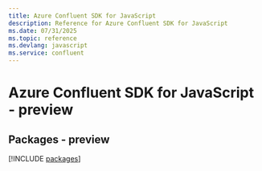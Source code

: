 ```yaml
---
title: Azure Confluent SDK for JavaScript
description: Reference for Azure Confluent SDK for JavaScript
ms.date: 07/31/2025
ms.topic: reference
ms.devlang: javascript
ms.service: confluent
---
```

# Azure Confluent SDK for JavaScript - preview
## Packages - preview
[!INCLUDE [packages](confluent-index.md)]